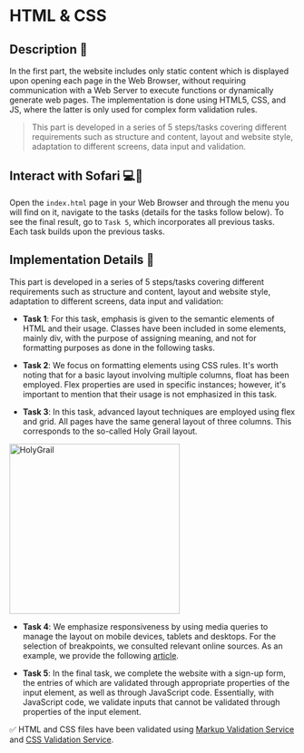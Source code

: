 # HTML & CSS

## Description 📌
In the first part, the website includes only static content which is displayed upon opening each page in the Web Browser, without requiring communication with a Web Server to execute functions or dynamically generate web pages. The implementation is done using HTML5, CSS, and JS, where the latter is only used for complex form validation rules.
> This part is developed in a series of 5 steps/tasks covering different requirements such as structure and content, layout and website style, adaptation to different screens, data input and validation.

## Interact with Sofari 💻📱
Open the ```index.html``` page in your Web Browser and through the menu you will find on it, navigate to the tasks (details for the tasks follow below). To see the final result, go to ```Task 5```, which incorporates all previous tasks. Each task builds upon the previous tasks.

## Implementation Details 📜
This part is developed in a series of 5 steps/tasks covering different requirements such as structure and content, layout and website style, adaptation to different screens, data input and validation:

- **Task 1**: For this task, emphasis is given to the semantic elements of HTML and their usage. Classes have been included in some elements, mainly div, with the purpose of assigning meaning, and not for formatting purposes as done in the following tasks.


- **Task 2**: We focus on formatting elements using CSS rules. It's worth noting that for a basic layout involving multiple columns, float has been employed. Flex properties are used in specific instances; however, it's important to mention that their usage is not emphasized in this task.


- **Task 3**: In this task, advanced layout techniques are employed using flex and grid. All pages have the same general layout of three columns. This corresponds to the so-called Holy Grail layout.

<a title="David Lark, CC BY-SA 4.0 &lt;https://creativecommons.org/licenses/by-sa/4.0&gt;, via Wikimedia Commons"
                        href="https://commons.wikimedia.org/wiki/File:HolyGrail.svg"><img width="300" alt="HolyGrail"
                            src="https://upload.wikimedia.org/wikipedia/commons/thumb/a/ad/HolyGrail.svg/512px-HolyGrail.svg.png"></a>

- **Task 4**: We emphasize responsiveness by using media queries to manage the layout on mobile devices, tablets and desktops. For the selection of breakpoints, we consulted relevant online sources. As an example, we provide the following <a href="https://www.altamira.ai/blog/common-screen-sizes-for-responsive-web-design">article</a>.


- **Task 5**: In the final task, we complete the website with a sign-up form, the entries of which are validated through appropriate properties of the input element, as well as through JavaScript code. Essentially, with JavaScript code, we validate inputs that cannot be validated through properties of the input element.

✅ HTML and CSS files have been validated using <a href="https://validator.w3.org/">Markup Validation Service</a> and <a href="https://jigsaw.w3.org/css-validator/">CSS Validation Service</a>.

